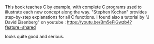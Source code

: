 This book teaches C by example, with complete C programs used to illustrate each new concept along the way. 
"Stephen Kochan" provides step-by-step explanations for all C functions.
I found also a tutorial by "J David Eisenberg" on youtube : https://youtu.be/Bm5eFiGwzb4?feature=shared

looks quite good and serious.